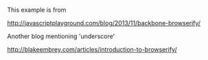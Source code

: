 This example is from 

http://javascriptplayground.com/blog/2013/11/backbone-browserify/

Another blog mentioning 'underscore'

http://blakeembrey.com/articles/introduction-to-browserify/